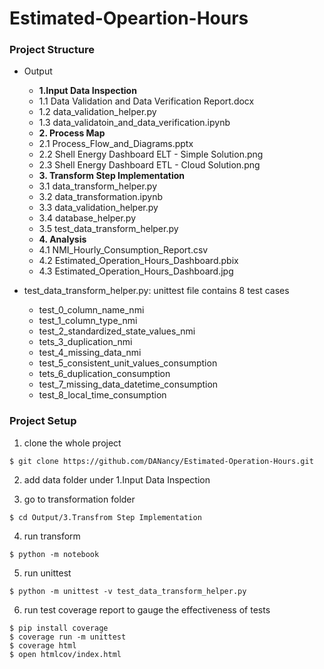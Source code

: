 # Estimated-Opeartion-Hours

### Project Structure
* Output
    * **1.Input Data Inspection**
    * 1.1 Data Validation and Data Verification Report.docx
    * 1.2 data_validation_helper.py
    * 1.3 data_validatoin_and_data_verification.ipynb
    * **2. Process Map**
    * 2.1 Process_Flow_and_Diagrams.pptx
    * 2.2 Shell Energy Dashboard ELT - Simple Solution.png
    * 2.3 Shell Energy Dashboard ETL - Cloud Solution.png
    * **3. Transform Step Implementation**
    * 3.1 data_transform_helper.py
    * 3.2 data_transformation.ipynb
    * 3.3 data_validation_helper.py
    * 3.4 database_helper.py
    * 3.5 test_data_transform_helper.py
    * **4. Analysis**
    * 4.1 NMI_Hourly_Consumption_Report.csv
    * 4.2 Estimated_Operation_Hours_Dashboard.pbix
    * 4.3 Estimated_Operation_Hours_Dashboard.jpg
    
* test_data_transform_helper.py: unittest file contains 8 test cases
    * test_0_column_name_nmi
    * test_1_column_type_nmi
    * test_2_standardized_state_values_nmi
    * tets_3_duplication_nmi
    * test_4_missing_data_nmi
    * test_5_consistent_unit_values_consumption
    * tets_6_duplication_consumption
    * test_7_missing_data_datetime_consumption
    * test_8_local_time_consumption

### Project Setup
1. clone the whole project
```
$ git clone https://github.com/DANancy/Estimated-Operation-Hours.git
```

2. add data folder under 1.Input Data Inspection

3. go to transformation folder
```
$ cd Output/3.Transfrom Step Implementation
```

4. run transform
```
$ python -m notebook
```

5. run unittest
```
$ python -m unittest -v test_data_transform_helper.py
```

6.  run test coverage report to gauge the effectiveness of tests
```
$ pip install coverage
$ coverage run -m unittest
$ coverage html
$ open htmlcov/index.html
```
